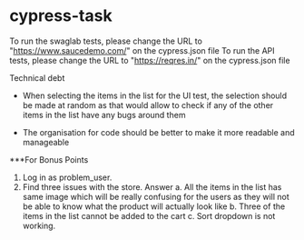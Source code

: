 # cypress-task

To run the swaglab tests, please change the URL to "https://www.saucedemo.com/" on the cypress.json file
To run the API tests, please change the URL to "https://reqres.in/" on the cypress.json file

Technical debt

- When selecting the items in the list for the UI test, the selection should be made at random as that would allow to check if any of the other items in the list have any bugs around them

- The organisation for code should be better to make it more readable and manageable

\*\*\*For Bonus Points

1. Log in as problem_user.
2. Find three issues with the store.
   Answer
   a. All the items in the list has same image which will be really confusing for the users as they will not be able to know what the product will actually look like
   b. Three of the items in the list cannot be added to the cart
   c. Sort dropdown is not working.
